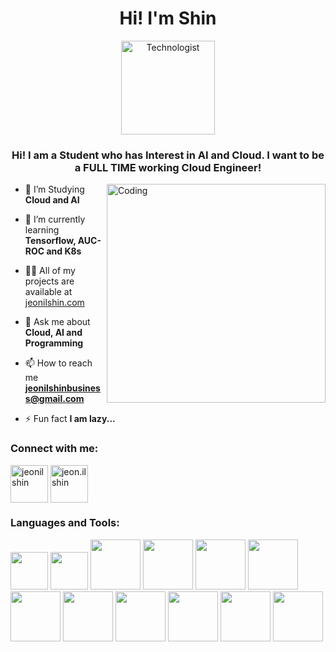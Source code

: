 <h1 align="center">Hi! I'm Shin</h1>

<p align="center">
  <img src="https://raw.githubusercontent.com/Tarikul-Islam-Anik/Animated-Fluent-Emojis/master/Emojis/People/Technologist.png" alt="Technologist" width="150" />
</p>
<h3 align="center">Hi! I am a Student who has Interest in AI and Cloud. I want to be a FULL TIME working Cloud Engineer!</h3>
<img align="right" alt="Coding" width="350" src=https://user-images.githubusercontent.com/74038190/219923809-b86dc415-a0c2-4a38-bc88-ad6cf06395a8.gif />

- 🔭 I’m Studying **Cloud and AI**

- 🌱 I’m currently learning **Tensorflow, AUC-ROC and K8s**

- 👨‍💻 All of my projects are available at [jeonilshin.com](jeonilshin.com)

- 💬 Ask me about **Cloud, AI and Programming**

- 📫 How to reach me **jeonilshinbusiness@gmail.com**

- ⚡ Fun fact **I am lazy...**

<h3 align="left">Connect with me:</h3>
<p align="left">
<a href="https://linkedin.com/in/jeonilshin" target="blank"><img align="center" src="https://user-images.githubusercontent.com/74038190/235294012-0a55e343-37ad-4b0f-924f-c8431d9d2483.gif" alt="jeonilshin" height="60" width="60" /></a>
<a href="https://instagram.com/jeon.ilshin" target="blank"><img align="center" src="https://user-images.githubusercontent.com/74038190/235294013-a33e5c43-a01c-43f6-b44d-a406d8b4ab75.gif" alt="jeon.ilshin" height="60" width="60" /></a>
</p>

<h3 align="left">Languages and Tools:</h3>
<p align="left"> <img src="https://user-images.githubusercontent.com/74038190/212257454-16e3712e-945a-4ca2-b238-408ad0bf87e6.gif" width="60" /> <img src="https://user-images.githubusercontent.com/74038190/212257472-08e52665-c503-4bd9-aa20-f5a4dae769b5.gif" width="60" /> <img src="https://user-images.githubusercontent.com/74038190/212257460-738ff738-247f-4445-a718-cdd0ca76e2db.gif" width="80" /> <img src="https://user-images.githubusercontent.com/74038190/212257467-871d32b7-e401-42e8-a166-fcfd7baa4c6b.gif" width="80" /> <img src="https://user-images.githubusercontent.com/74038190/212281763-e6ecd7ef-c4aa-45b6-a97c-f33f6bb592bd.gif" width="80" /> <img src="https://user-images.githubusercontent.com/74038190/212281780-0afd9616-8310-46e9-a898-c4f5269f1387.gif" width="80" /> <img src="https://user-images.githubusercontent.com/74038190/212281775-b468df30-4edc-4bf8-a4ee-f52e1aaddc86.gif" width="80" /> <img src="https://user-images.githubusercontent.com/74038190/238200426-29fd6286-4e7b-4d6c-818f-c4765d5e39a9.gif" width="80" /> <img src="https://user-images.githubusercontent.com/74038190/238200428-67f477ed-6624-42da-99f0-1a7b1a16eecb.gif" width="80" /> <img src="https://user-images.githubusercontent.com/74038190/238200431-3c16d4f2-b757-4c70-8f42-43d5dddd2c36.gif" width="80" /> <img src="https://user-images.githubusercontent.com/74038190/238200433-3fb2cdf6-8920-462e-87a4-95af376418aa.gif" width="80" /> <img src="https://user-images.githubusercontent.com/74038190/238200620-398b19b1-9aae-4c1f-8bc0-d172a2c08d68.gif" width="80" />
